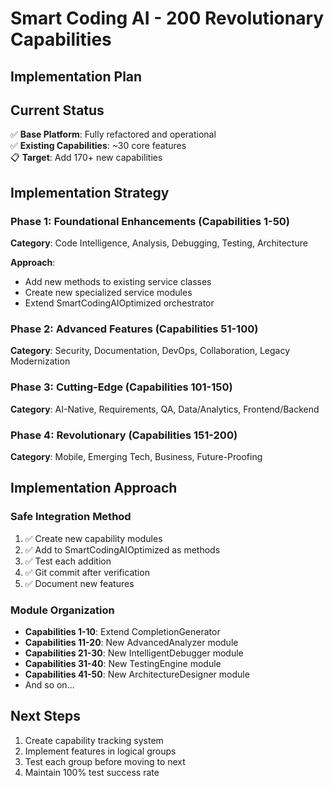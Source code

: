 # Smart Coding AI - 200 Revolutionary Capabilities
## Implementation Plan

## Current Status
✅ **Base Platform**: Fully refactored and operational  
✅ **Existing Capabilities**: ~30 core features  
📋 **Target**: Add 170+ new capabilities  

## Implementation Strategy

### Phase 1: Foundational Enhancements (Capabilities 1-50)
**Category**: Code Intelligence, Analysis, Debugging, Testing, Architecture

**Approach**: 
- Add new methods to existing service classes
- Create new specialized service modules
- Extend SmartCodingAIOptimized orchestrator

### Phase 2: Advanced Features (Capabilities 51-100)
**Category**: Security, Documentation, DevOps, Collaboration, Legacy Modernization

### Phase 3: Cutting-Edge (Capabilities 101-150)
**Category**: AI-Native, Requirements, QA, Data/Analytics, Frontend/Backend

### Phase 4: Revolutionary (Capabilities 151-200)
**Category**: Mobile, Emerging Tech, Business, Future-Proofing

## Implementation Approach

### Safe Integration Method
1. ✅ Create new capability modules
2. ✅ Add to SmartCodingAIOptimized as methods
3. ✅ Test each addition
4. ✅ Git commit after verification
5. ✅ Document new features

### Module Organization
- **Capabilities 1-10**: Extend CompletionGenerator
- **Capabilities 11-20**: New AdvancedAnalyzer module
- **Capabilities 21-30**: New IntelligentDebugger module
- **Capabilities 31-40**: New TestingEngine module
- **Capabilities 41-50**: New ArchitectureDesigner module
- And so on...

## Next Steps
1. Create capability tracking system
2. Implement features in logical groups
3. Test each group before moving to next
4. Maintain 100% test success rate

